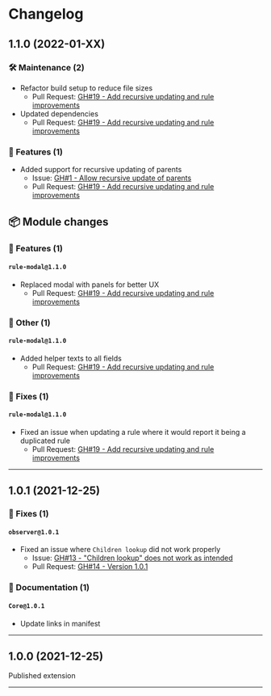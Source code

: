 # Changelog

## 1.1.0 (2022-01-XX)

### 🛠️ Maintenance (2)

- Refactor build setup to reduce file sizes
  - Pull Request: [GH#19 - Add recursive updating and rule improvements](https://github.com/joachimdalen/azdevops-auto-state/pull/19)
- Updated dependencies
  - Pull Request: [GH#19 - Add recursive updating and rule improvements](https://github.com/joachimdalen/azdevops-auto-state/pull/19)

### 🚀 Features (1)

- Added support for recursive updating of parents
  - Issue: [GH#1 - Allow recursive update of parents](https://github.com/joachimdalen/azdevops-auto-state/issues/1)
  - Pull Request: [GH#19 - Add recursive updating and rule improvements](https://github.com/joachimdalen/azdevops-auto-state/pull/19)

## 📦 Module changes

### 🚀 Features (1)

#### `rule-modal@1.1.0`

- Replaced modal with panels for better UX
  - Pull Request: [GH#19 - Add recursive updating and rule improvements](https://github.com/joachimdalen/azdevops-auto-state/pull/19)

### 💬 Other (1)

#### `rule-modal@1.1.0`

- Added helper texts to all fields
  - Pull Request: [GH#19 - Add recursive updating and rule improvements](https://github.com/joachimdalen/azdevops-auto-state/pull/19)

### 🐛 Fixes (1)

#### `rule-modal@1.1.0`

- Fixed an issue when updating a rule where it would report it being a duplicated rule
  - Pull Request: [GH#19 - Add recursive updating and rule improvements](https://github.com/joachimdalen/azdevops-auto-state/pull/19)

---

## 1.0.1 (2021-12-25)

### 🐛 Fixes (1)

#### `observer@1.0.1`

- Fixed an issue where `Children lookup` did not work properly
  - Issue: [GH#13 - "Children lookup" does not work as intended](https://github.com/joachimdalen/azdevops-auto-state/issues/13)
  - Pull Request: [GH#14 - Version 1.0.1](https://github.com/joachimdalen/azdevops-auto-state/pull/14)

### 📝 Documentation (1)

#### `Core@1.0.1`

- Update links in manifest

---

## 1.0.0 (2021-12-25)

Published extension

---
